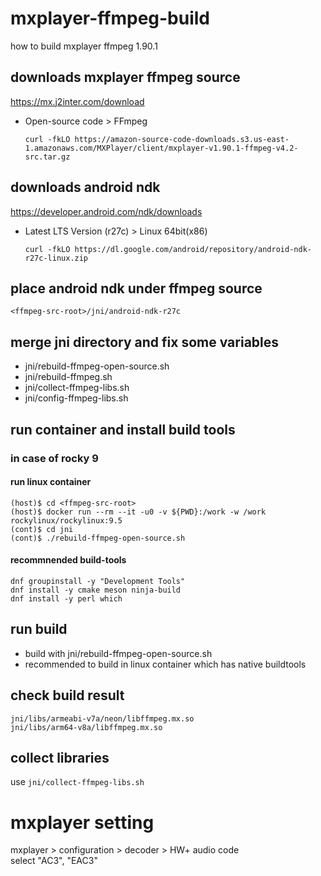 # mxplayer-ffmpeg-build
how to build mxplayer ffmpeg 1.90.1

## downloads mxplayer ffmpeg source
https://mx.j2inter.com/download
- Open-source code > FFmpeg
    ```
    curl -fkLO https://amazon-source-code-downloads.s3.us-east-1.amazonaws.com/MXPlayer/client/mxplayer-v1.90.1-ffmpeg-v4.2-src.tar.gz
    ```
##  downloads android ndk
https://developer.android.com/ndk/downloads
- Latest LTS Version (r27c) > Linux 64bit(x86)
    ```
    curl -fkLO https://dl.google.com/android/repository/android-ndk-r27c-linux.zip
    ```

## place android ndk under ffmpeg source
```<ffmpeg-src-root>/jni/android-ndk-r27c```

## merge jni directory and fix some variables
- jni/rebuild-ffmpeg-open-source.sh
- jni/rebuild-ffmpeg.sh
- jni/collect-ffmpeg-libs.sh
- jni/config-ffmpeg-libs.sh

## run container and install build tools
### in case of rocky 9
#### run linux container
```
(host)$ cd <ffmpeg-src-root>
(host)$ docker run --rm --it -u0 -v ${PWD}:/work -w /work rockylinux/rockylinux:9.5
(cont)$ cd jni
(cont)$ ./rebuild-ffmpeg-open-source.sh
```

#### recommnended build-tools
```
dnf groupinstall -y "Development Tools"
dnf install -y cmake meson ninja-build
dnf install -y perl which
```

## run build
- build with jni/rebuild-ffmpeg-open-source.sh
- recommended to build in linux container which has native buildtools


## check build result
```
jni/libs/armeabi-v7a/neon/libffmpeg.mx.so
jni/libs/arm64-v8a/libffmpeg.mx.so
```

## collect libraries
use ```jni/collect-ffmpeg-libs.sh```


# mxplayer setting
mxplayer > configuration > decoder > HW+ audio code  
select "AC3", "EAC3"